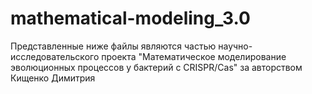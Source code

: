 # mathematical-modeling_3.0
Представленные ниже файлы являются частью научно-исследовательского проекта "Математическое моделирование эволюционных процессов у бактерий с CRISPR/Cas" за авторством Кищенко Димитрия
